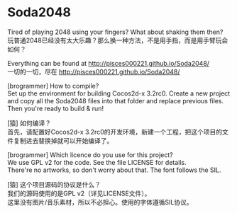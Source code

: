 Soda2048
========

Tired of playing 2048 using your fingers? What about shaking them then?<br>
玩普通2048已经没有太大乐趣？那么换一种方法，不是用手指，而是用手臂玩会如何？

Everything can be found at http://pisces000221.github.io/Soda2048/<br>
一切的一切，尽在 http://pisces000221.github.io/Soda2048/

[brogrammer] How to compile?<br>
Set up the environment for building Cocos2d-x 3.2rc0.
Create a new project and copy all the Soda2048 files into that folder and replace previous files.
Then you're ready to build &amp; run!

[猿] 如何编译？<br>
首先，请配置好Cocos2d-x 3.2rc0的开发环境，新建一个工程，把这个项目的文件复制进去替换掉就可以开始编译了。

[brogrammer] Which licence do you use for this project?<br>
We use GPL v2 for the code. See the file LICENSE for details.<br>
There're no artworks, so don't worry about that. The font follows the SIL.

[猿] 这个项目源码的协议是什么？<br>
我们的源码使用的是GPL v2（详见LICENSE文件）。<br>
这里没有图片/音乐素材，所以不必担心。使用的字体遵循SIL协议。
